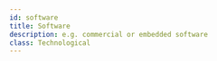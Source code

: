 ```yaml
---
id: software
title: Software
description: e.g. commercial or embedded software
class: Technological
---
```

